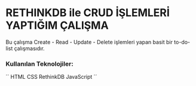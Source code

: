 # RETHINKDB ile CRUD İŞLEMLERİ YAPTIĞIM ÇALIŞMA 
Bu çalışma Create - Read - Update - Delete işlemleri yapan basit bir to-do-list çalışmasıdır.
### Kullanılan Teknolojiler:
´´
HTML 
CSS 
RethinkDB
JavaScript
´´
